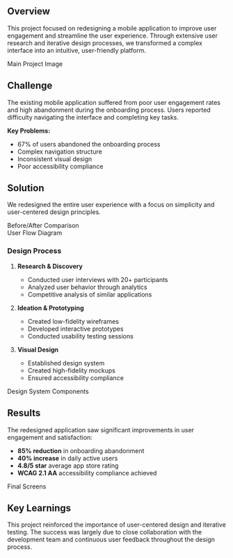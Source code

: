 ## Overview

This project focused on redesigning a mobile application to improve user engagement and streamline the user experience. Through extensive user research and iterative design processes, we transformed a complex interface into an intuitive, user-friendly platform.

<div class="project-image-full">
<div class="project-image-placeholder">Main Project Image</div>
</div>

## Challenge

The existing mobile application suffered from poor user engagement rates and high abandonment during the onboarding process. Users reported difficulty navigating the interface and completing key tasks.

**Key Problems:**
- 67% of users abandoned the onboarding process
- Complex navigation structure
- Inconsistent visual design
- Poor accessibility compliance

## Solution

We redesigned the entire user experience with a focus on simplicity and user-centered design principles.

<div class="image-grid">
<div class="project-image-full">
<div class="project-image-placeholder">Before/After Comparison</div>
</div>
<div class="project-image-full">
<div class="project-image-placeholder">User Flow Diagram</div>
</div>
</div>

### Design Process

1. **Research & Discovery**
   - Conducted user interviews with 20+ participants
   - Analyzed user behavior through analytics
   - Competitive analysis of similar applications

2. **Ideation & Prototyping**
   - Created low-fidelity wireframes
   - Developed interactive prototypes
   - Conducted usability testing sessions

3. **Visual Design**
   - Established design system
   - Created high-fidelity mockups
   - Ensured accessibility compliance

<div class="project-image-full">
<div class="project-image-placeholder">Design System Components</div>
</div>

## Results

The redesigned application saw significant improvements in user engagement and satisfaction:

- **85% reduction** in onboarding abandonment
- **40% increase** in daily active users
- **4.8/5 star** average app store rating
- **WCAG 2.1 AA** accessibility compliance achieved

<div class="project-image-full">
<div class="project-image-placeholder">Final Screens</div>
</div>

## Key Learnings

This project reinforced the importance of user-centered design and iterative testing. The success was largely due to close collaboration with the development team and continuous user feedback throughout the design process.